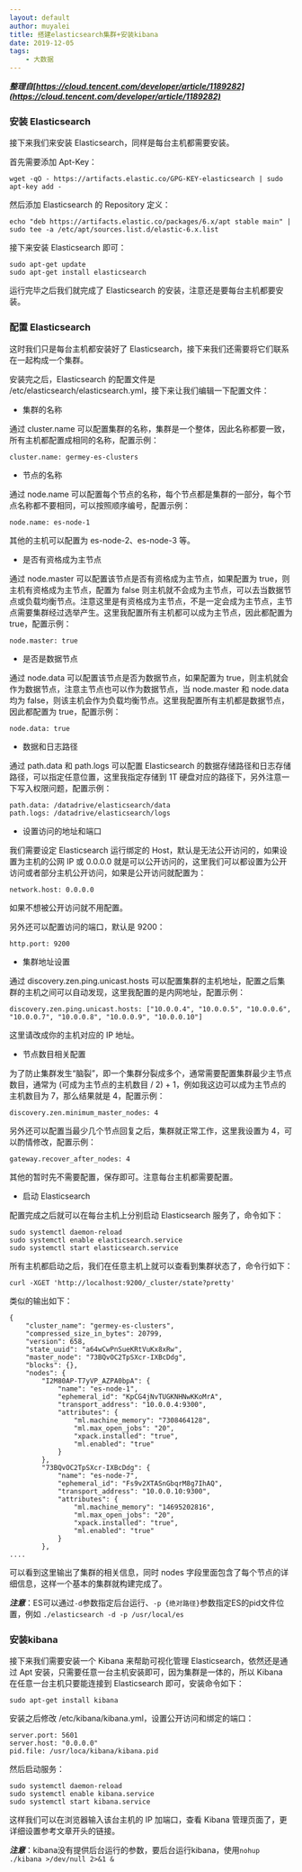 ```yaml
---
layout: default
author: muyalei
title: 搭建elasticsearch集群+安装kibana
date: 2019-12-05
tags:
    - 大数据
---
```


***整理自[https://cloud.tencent.com/developer/article/1189282](https://cloud.tencent.com/developer/article/1189282)***

### 安装 Elasticsearch

接下来我们来安装 Elasticsearch，同样是每台主机都需要安装。

首先需要添加 Apt-Key：
```
wget -qO - https://artifacts.elastic.co/GPG-KEY-elasticsearch | sudo apt-key add -
```
然后添加 Elasticsearch 的 Repository 定义：
```
echo "deb https://artifacts.elastic.co/packages/6.x/apt stable main" | sudo tee -a /etc/apt/sources.list.d/elastic-6.x.list
```
接下来安装 Elasticsearch 即可：
```
sudo apt-get update 
sudo apt-get install elasticsearch
```
运行完毕之后我们就完成了 Elasticsearch 的安装，注意还是要每台主机都要安装。

### 配置 Elasticsearch

这时我们只是每台主机都安装好了 Elasticsearch，接下来我们还需要将它们联系在一起构成一个集群。

安装完之后，Elasticsearch 的配置文件是 /etc/elasticsearch/elasticsearch.yml，接下来让我们编辑一下配置文件：

- 集群的名称

通过 cluster.name 可以配置集群的名称，集群是一个整体，因此名称都要一致，所有主机都配置成相同的名称，配置示例：
```
cluster.name: germey-es-clusters
```

- 节点的名称

通过 node.name 可以配置每个节点的名称，每个节点都是集群的一部分，每个节点名称都不要相同，可以按照顺序编号，配置示例：
```
node.name: es-node-1
```

其他的主机可以配置为 es-node-2、es-node-3 等。

- 是否有资格成为主节点

通过 node.master 可以配置该节点是否有资格成为主节点，如果配置为 true，则主机有资格成为主节点，配置为 false 则主机就不会成为主节点，可以去当数据节点或负载均衡节点。注意这里是有资格成为主节点，不是一定会成为主节点，主节点需要集群经过选举产生。这里我配置所有主机都可以成为主节点，因此都配置为 true，配置示例：
```
node.master: true
```

- 是否是数据节点

通过 node.data 可以配置该节点是否为数据节点，如果配置为 true，则主机就会作为数据节点，注意主节点也可以作为数据节点，当 node.master 和 node.data 均为 false，则该主机会作为负载均衡节点。这里我配置所有主机都是数据节点，因此都配置为 true，配置示例：
```
node.data: true
```

- 数据和日志路径

通过 path.data 和 path.logs 可以配置 Elasticsearch 的数据存储路径和日志存储路径，可以指定任意位置，这里我指定存储到 1T 硬盘对应的路径下，另外注意一下写入权限问题，配置示例：
```
path.data: /datadrive/elasticsearch/data
path.logs: /datadrive/elasticsearch/logs
```

- 设置访问的地址和端口

我们需要设定 Elasticsearch 运行绑定的 Host，默认是无法公开访问的，如果设置为主机的公网 IP 或 0.0.0.0 就是可以公开访问的，这里我们可以都设置为公开访问或者部分主机公开访问，如果是公开访问就配置为：
```
network.host: 0.0.0.0
```
如果不想被公开访问就不用配置。

另外还可以配置访问的端口，默认是 9200：
```
http.port: 9200
```

- 集群地址设置

通过 discovery.zen.ping.unicast.hosts 可以配置集群的主机地址，配置之后集群的主机之间可以自动发现，这里我配置的是内网地址，配置示例：
```
discovery.zen.ping.unicast.hosts: ["10.0.0.4", "10.0.0.5", "10.0.0.6", "10.0.0.7", "10.0.0.8", "10.0.0.9", "10.0.0.10"]
```
这里请改成你的主机对应的 IP 地址。

- 节点数目相关配置

为了防止集群发生“脑裂”，即一个集群分裂成多个，通常需要配置集群最少主节点数目，通常为 (可成为主节点的主机数目 / 2) + 1，例如我这边可以成为主节点的主机数目为 7，那么结果就是 4，配置示例：
```
discovery.zen.minimum_master_nodes: 4
```
另外还可以配置当最少几个节点回复之后，集群就正常工作，这里我设置为 4，可以酌情修改，配置示例：
```
gateway.recover_after_nodes: 4
```
其他的暂时先不需要配置，保存即可。注意每台主机都需要配置。

- 启动 Elasticsearch

配置完成之后就可以在每台主机上分别启动 Elasticsearch 服务了，命令如下：
```
sudo systemctl daemon-reload
sudo systemctl enable elasticsearch.service
sudo systemctl start elasticsearch.service
```
所有主机都启动之后，我们在任意主机上就可以查看到集群状态了，命令行如下：
```
curl -XGET 'http://localhost:9200/_cluster/state?pretty'
```
类似的输出如下：
```
{
    "cluster_name": "germey-es-clusters",
    "compressed_size_in_bytes": 20799,
    "version": 658,
    "state_uuid": "a64wCwPnSueKRtVuKx8xRw",
    "master_node": "73BQvOC2TpSXcr-IXBcDdg",
    "blocks": {},
    "nodes": {
        "I2M80AP-T7yVP_AZPA0bpA": {
            "name": "es-node-1",
            "ephemeral_id": "KpCG4jNvTUGKNHNwKKoMrA",
            "transport_address": "10.0.0.4:9300",
            "attributes": {
                "ml.machine_memory": "7308464128",
                "ml.max_open_jobs": "20",
                "xpack.installed": "true",
                "ml.enabled": "true"
            }
        },
        "73BQvOC2TpSXcr-IXBcDdg": {
            "name": "es-node-7",
            "ephemeral_id": "Fs9v2XTASnGbqrM8g7IhAQ",
            "transport_address": "10.0.0.10:9300",
            "attributes": {
                "ml.machine_memory": "14695202816",
                "ml.max_open_jobs": "20",
                "xpack.installed": "true",
                "ml.enabled": "true"
            }
        },
....
```
可以看到这里输出了集群的相关信息，同时 nodes 字段里面包含了每个节点的详细信息，这样一个基本的集群就构建完成了。

***注意***：ES可以通过`-d`参数指定后台运行、`-p {绝对路径}`参数指定ES的pid文件位置，例如 `./elasticsearch -d -p /usr/local/es`



### 安装kibana

接下来我们需要安装一个 Kibana 来帮助可视化管理 Elasticsearch，依然还是通过 Apt 安装，只需要任意一台主机安装即可，因为集群是一体的，所以 Kibana 在任意一台主机只要能连接到 Elasticsearch 即可，安装命令如下：
```
sudo apt-get install kibana
```
安装之后修改 /etc/kibana/kibana.yml，设置公开访问和绑定的端口：
```
server.port: 5601
server.host: "0.0.0.0"
pid.file: /usr/loca/kibana/kibana.pid
```
然后启动服务：
```
sudo systemctl daemon-reload
sudo systemctl enable kibana.service
sudo systemctl start kibana.service
```
这样我们可以在浏览器输入该台主机的 IP 加端口，查看 Kibana 管理页面了，更详细设置参考文章开头的链接。

***注意***：kibana没有提供后台运行的参数，要后台运行kibana，使用`nohup ./kibana >/dev/null 2>&1 &`

